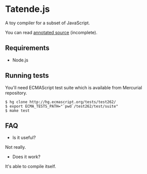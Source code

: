 # Tatende.js

A toy compiler for a subset of JavaScript.

You can read [annotated source](http://jdudek.github.com/tatende-js/) (incomplete).

## Requirements

* Node.js

## Running tests

You'll need ECMAScript test suite which is available from Mercurial repository.

    $ hg clone http://hg.ecmascript.org/tests/test262/
    $ export ECMA_TESTS_PATH="`pwd`/test262/test/suite"
    $ make test

## FAQ

* Is it useful?

Not really.

* Does it work?

It's able to compile itself.
